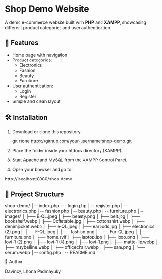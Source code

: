 # Shop Demo Website

A demo e-commerce website built with **PHP** and **XAMPP**, showcasing different product categories and user authentication.

## 🚀 Features
- Home page with navigation
- Product categories:
  - Electronics
  - Fashion
  - Beauty
  - Furniture
- User authentication:
  - Login
  - Register
- Simple and clean layout

## 🛠️ Installation
1. Download or clone this repository:
   
   git clone https://github.com/your-username/shop-demo.git
   
2. Place the folder inside your htdocs directory (XAMPP).

3. Start Apache and MySQL from the XAMPP Control Panel.

4. Open your browser and go to:

http://localhost:8080/shop-demo

## 📂 Project Structure
shop-demo/
│-- index.php
│-- login.php
│-- register.php
│-- electronics.php
│-- fashion.php
│-- beauty.php
│-- furniture.php
│-- images/
│ ├── B-QL.jpeg
│ ├── beauty.png
│ ├── belt.jpg
│ ├── bookshelf.webp
│ ├── Coffetable.jpg
│ ├── cottonshirt.webp
│ ├── denimjacket.webp
│ ├── e-QL.jpeg
│ ├── earpods.jpg
│ ├── electronics (2).png
│ ├── F-QL.jpeg
│ ├── fashion.png
│ ├── Fur-QL.jpeg
│ ├── furniture.png
│ ├── home.avif
│ ├── laptop.jpg
│ ├── logo.png
│ ├── lovi-1 (2).png
│ ├── lovi-1 (4).png
│ ├── lovi-1.png
│ ├── matte-lip.webp
│ ├── maybelline.webp
│ ├── officechair.webp
│ ├── sam.png
│ └── serum.webp
│-- config.php
│-- README.md

👤 Author

Davincy, Lhona Padmayuky
